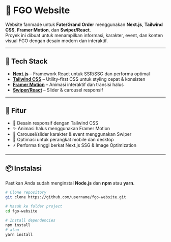 # 🌟 FGO Website

Website fanmade untuk **Fate/Grand Order** menggunakan **Next.js**, **Tailwind CSS**, **Framer Motion**, dan **Swiper/React**.  
Proyek ini dibuat untuk menampilkan informasi, karakter, event, dan konten visual FGO dengan desain modern dan interaktif.

---

## 🚀 Tech Stack

- **[Next.js](https://nextjs.org/)** – Framework React untuk SSR/SSG dan performa optimal
- **[Tailwind CSS](https://tailwindcss.com/)** – Utility-first CSS untuk styling cepat & konsisten
- **[Framer Motion](https://www.framer.com/motion/)** – Animasi interaktif dan transisi halus
- **[Swiper/React](https://swiperjs.com/react)** – Slider & carousel responsif

---

## 📂 Fitur

- 🎨 Desain responsif dengan Tailwind CSS
- ✨ Animasi halus menggunakan Framer Motion
- 📜 Carousel/slider karakter & event menggunakan Swiper
- 📱 Optimasi untuk perangkat mobile dan desktop
- ⚡ Performa tinggi berkat Next.js SSG & Image Optimization

---

## 📦 Instalasi

Pastikan Anda sudah menginstal **Node.js** dan **npm** atau **yarn**.

```bash
# Clone repository
git clone https://github.com/username/fgo-website.git

# Masuk ke folder project
cd fgo-website

# Install dependencies
npm install
# atau
yarn install
```

